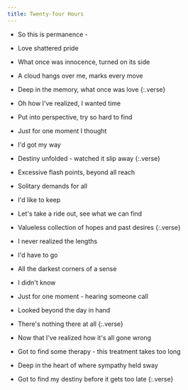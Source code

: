 ```yaml
---
title: Twenty-four Hours
---
```


- So this is permanence -
- Love shattered pride
- What once was innocence,
turned on its side
- A cloud hangs over me,
marks every move
- Deep in the memory,
what once was love
{:.verse}

- Oh how I've realized, I wanted time
- Put into perspective,
try so hard to find
- Just for one moment I thought
- I'd got my way
- Destiny unfolded -
watched it slip away
{:.verse}

- Excessive flash points,
beyond all reach
- Solitary demands for all
- I'd like to keep
- Let's take a ride out,
see what we can find
- Valueless collection of hopes
and past desires
{:.verse}

- I never realized the lengths
- I'd have to go
- All the darkest corners of a sense
- I didn't know
- Just for one moment -
hearing someone call
- Looked beyond the day in hand
- There's nothing there at all
{:.verse}

- Now that I've realized how it's
all gone wrong
- Got to find some therapy -
this treatment takes too long
- Deep in the heart of where
sympathy held sway
- Got to find my destiny before
it gets too late
{:.verse}

